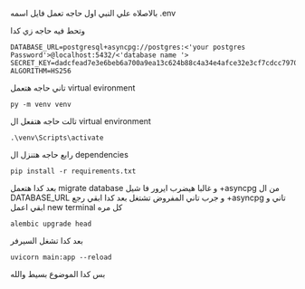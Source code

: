 بالاصلاه علي النبي اول حاجه تعمل فايل اسمه .env

وتحط فيه حاجه زي كدا 
```
DATABASE_URL=postgresql+asyncpg://postgres:<'your postgres Password'>@localhost:5432/<'database name '>
SECRET_KEY=dadcfead7e3e6beb6a700a9ea13c624b88c4a34e4afce32e3cf7cdcc7970c97f
ALGORITHM=HS256
```
تاني حاجه هتعمل 
virtual evironment 
```
py -m venv venv 
```
تالت حاجه هتفعل ال 
virtual environment 
```
.\venv\Scripts\activate
```
رابع حاجه هتنزل ال 
dependencies
```
pip install -r requirements.txt
```
بعد كدا هتعمل 
migrate database 
و غالبا هيضرب ايرور فا شيل 
+asyncpg
من ال DATABASE_URL
و جرب تاني المفروض تشتغل بعد كدا ابقي رجع 
+asyncpg
تاني
و ابقي اعمل 
new terminal
كل مره

```
alembic upgrade head
```
بعد كدا تشغل السيرفر
```
uvicorn main:app --reload 
```
بس كدا الموضوع بسيط والله